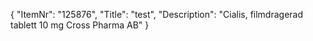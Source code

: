 {
  "ItemNr": "125876",
  "Title": "test",
  "Description": "Cialis, filmdragerad tablett 10 mg Cross Pharma AB"
}